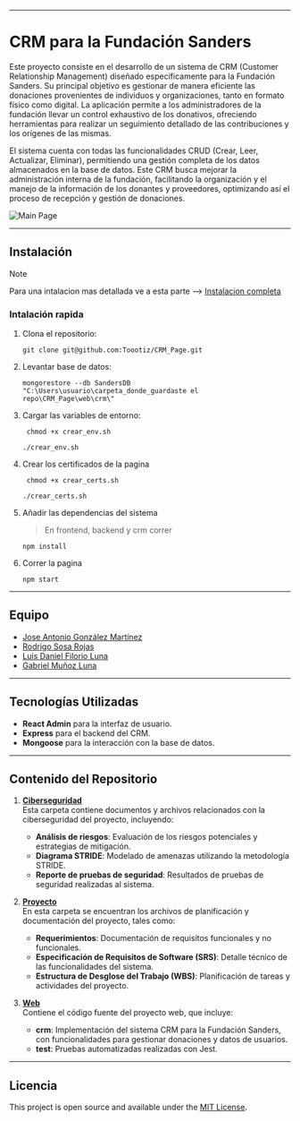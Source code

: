 
---

# CRM para la Fundación Sanders

Este proyecto consiste en el desarrollo de un sistema de CRM (Customer Relationship Management) diseñado específicamente para la Fundación Sanders. Su principal objetivo es gestionar de manera eficiente las donaciones provenientes de individuos y organizaciones, tanto en formato físico como digital. La aplicación permite a los administradores de la fundación llevar un control exhaustivo de los donativos, ofreciendo herramientas para realizar un seguimiento detallado de las contribuciones y los orígenes de las mismas.

El sistema cuenta con todas las funcionalidades CRUD (Crear, Leer, Actualizar, Eliminar), permitiendo una gestión completa de los datos almacenados en la base de datos. Este CRM busca mejorar la administración interna de la fundación, facilitando la organización y el manejo de la información de los donantes y proveedores, optimizando así el proceso de recepción y gestión de donaciones.

<img title="Main Page" src="https://i.imgur.com/HJClhw9.png">

---

## Instalación 

> [!NOTE]
> Para una intalacion mas detallada ve a esta parte --> [Instalacion completa](Web/crm/)

### Intalación rapida
1. Clona el repositorio:

    ```git
    git clone git@github.com:Toootiz/CRM_Page.git
    ```
2. Levantar base de datos: 
    ```
    mongorestore --db SandersDB "C:\Users\usuario\carpeta_donde_guardaste el repo\CRM_Page\web\crm\"
    ```
3. Cargar las variables de entorno:

   ```gitbash
    chmod +x crear_env.sh
   ```

   ```gitbash
   ./crear_env.sh
   ```

4. Crear los certificados de la pagina

   ```gitbash
    chmod +x crear_certs.sh
   ```

   ```gitbash
   ./crear_certs.sh
   ```
5. Añadir las dependencias del sistema
   > En frontend, backend y crm correr
   ```gitbash
   npm install
   ```
6. Correr la pagina
   ```gitbash
   npm start
   ```
---
## Equipo

- [Jose Antonio González Martínez](https://github.com/JoseGlezMtz)
- [Rodrigo Sosa Rojas](https://github.com/RoSosaTEC)
- [Luis Daniel Filorio Luna](https://github.com/luisda25)
- [Gabriel Muñoz Luna](https://github.com/Toootiz)

---
## Tecnologías Utilizadas

- **React Admin** para la interfaz de usuario.
- **Express** para el backend del CRM.
- **Mongoose** para la interacción con la base de datos.

---
## Contenido del Repositorio

1. **[Ciberseguridad](Ciberseguridad/)**  
   Esta carpeta contiene documentos y archivos relacionados con la ciberseguridad del proyecto, incluyendo:
   - **Análisis de riesgos**: Evaluación de los riesgos potenciales y estrategias de mitigación.
   - **Diagrama STRIDE**: Modelado de amenazas utilizando la metodología STRIDE.
   - **Reporte de pruebas de seguridad**: Resultados de pruebas de seguridad realizadas al sistema.

2. **[Proyecto](Proyecto/)**  
   En esta carpeta se encuentran los archivos de planificación y documentación del proyecto, tales como:
   - **Requerimientos**: Documentación de requisitos funcionales y no funcionales.
   - **Especificación de Requisitos de Software (SRS)**: Detalle técnico de las funcionalidades del sistema.
   - **Estructura de Desglose del Trabajo (WBS)**: Planificación de tareas y actividades del proyecto.

3. **[Web](Web/)**  
   Contiene el código fuente del proyecto web, que incluye:
   - **crm**: Implementación del sistema CRM para la Fundación Sanders, con funcionalidades para gestionar donaciones y datos de usuarios.
   - **test**: Pruebas automatizadas realizadas con Jest.

---
## Licencia

This project is open source and available under the [MIT License](LICENSE).
